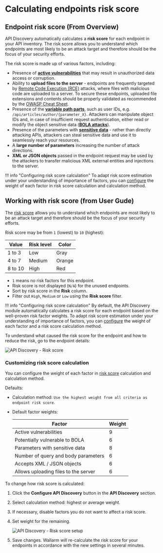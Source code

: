 # Calculating endpoints risk score 

## Endpoint risk score (From Overview)

API Discovery automatically calculates a **risk score** for each endpoint in your API inventory. The risk score allows you to understand which endpoints are most likely to be an attack target and therefore should be the focus of your security efforts.

The risk score is made up of various factors, including:

* Presence of [**active vulnerabilities**](detecting-vulnerabilities.md) that may result in unauthorized data access or corruption.
* Ability to **upload files to the server** - endpoints are frequently targeted by [Remote Code Execution (RCE)](../attacks-vulns-list.md#remote-code-execution-rce) attacks, where files with malicious code are uploaded to a server. To secure these endpoints, uploaded file extensions and contents should be properly validated as recommended by the [OWASP Cheat Sheet](https://cheatsheetseries.owasp.org/cheatsheets/File_Upload_Cheat_Sheet.html).
* Presence of the [**variable path parts**](#variability-in-endpoints), such as user IDs, e.g. `/api/articles/author/{parameter_X}`. Attackers can manipulate object IDs and, in case of insufficient request authentication, either read or modify the object sensitive data ([**BOLA attacks**](../admin-en/configuration-guides/protecting-against-bola.md)).
* Presence of the parameters with [**sensitive data**](#api-inventory-elements) - rather than directly attacking APIs, attackers can steal sensitive data and use it to seamlessly reach your resources.
* A **large number of parameters** increasing the number of attack directions.
* **XML or JSON objects** passed in the endpoint request may be used by the attackers to transfer malicious XML external entities and injections to the server.

!!! info "Configuring risk score calculation"
    To adapt risk score estimation under your understanding of importance of factors, you can [configure](api-discovery-use.md#customizing-risk-score-calculation) the weight of each factor in risk score calculation and calculation method.

## Working with risk score (from User Gude)

The [risk score](../about-wallarm/api-discovery.md#endpoint-risk-score) allows you to understand which endpoints are most likely to be an attack target and therefore should be the focus of your security efforts.

Risk score may be from `1` (lowest) to `10` (highest):

| Value | Risk level | Color |
| --------- | ----------- | --------- |
| 1 to 3 | Low | Gray |
| 4 to 7 | Medium | Orange |
| 8 to 10 | High | Red |

* `1` means no risk factors for this endpoint.
* Risk score is not displayed (`N/A`) for the unused endpoints.
* Sort by risk score in the **Risk** column.
* Filter out `High`, `Medium` or `Low` using the **Risk score** filter.

!!! info "Configuring risk score calculation"
    By default, the API Discovery module automatically calculates a risk score for each endpoint based on the well-proven risk factor weights. To adapt risk score estimation under your understanding of importance of factors, you can [configure](#customizing-risk-score-calculation) the weight of each factor and a risk score calculation method.

To understand what caused the risk score for the endpoint and how to reduce the risk, go to the endpoint details:

![API Discovery - Risk score](../images/about-wallarm-waf/api-discovery/api-discovery-risk-score.png)

### Customizing risk score calculation

You can configure the weight of each factor in [risk score](../about-wallarm/api-discovery.md#endpoint-risk-score) calculation and calculation method.

Defaults: 

* Calculation method: `Use the highest weight from all criteria as endpoint risk score`.
* Default factor weights:

    | Factor | Weight |
    | --- | --- |
    | Active vulnerabilities | 9 |
    | Potentially vulnerable to BOLA | 6 |
    | Parameters with sensitive data | 8 |
    | Number of query and body parameters | 6 |
    | Accepts XML / JSON objects | 6 |
    | Allows uploading files to the server | 6 |

To change how risk score is calculated: 

1. Click the **Configure API Discovery** button in the **API Discovery** section.
1. Select calculation method: highest or average weight.
1. If necessary, disable factors you do not want to affect a risk score.
1. Set weight for the remaining.

    ![API Discovery - Risk score setup](../images/about-wallarm-waf/api-discovery/api-discovery-risk-score-setup.png)
1. Save changes. Wallarm will re-calculate the risk score for your endpoints in accordance with the new settings in several minutes.
